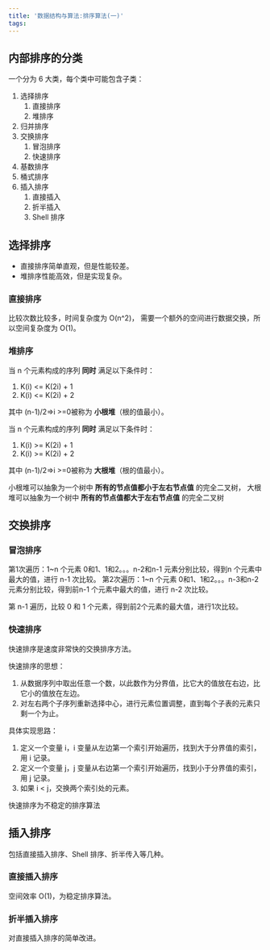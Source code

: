 ```yaml
---
title: '数据结构与算法:排序算法(一)'
tags:
---
```



## 内部排序的分类

一个分为 6 大类，每个类中可能包含子类：

1. 选择排序
   1. 直接排序
   2. 堆排序
2. 归并排序
3. 交换排序
   1. 冒泡排序
   2. 快速排序
4. 基数排序
5. 桶式排序
6. 插入排序
   1. 直接插入
   2. 折半插入
   3. Shell 排序

## 选择排序

* 直接排序简单直观，但是性能较差。
* 堆排序性能高效，但是实现复杂。

### 直接排序


比较次数比较多，时间复杂度为 O(n^2)，
需要一个额外的空间进行数据交换，所以空间复杂度为 O(1)。


### 堆排序


当 n 个元素构成的序列 **同时** 满足以下条件时：
1. K(i) <= K(2i) + 1 
2. K(i) <= K(2i) + 2

其中 (n-1)/2=>i >=0被称为 **小根堆**（根的值最小）。


当 n 个元素构成的序列 **同时** 满足以下条件时：
1. K(i) >= K(2i) + 1 
2. K(i) >= K(2i) + 2

其中 (n-1)/2=>i >=0被称为 **大根堆**（根的值最小）。


小根堆可以抽象为一个树中 **所有的节点值都小于左右节点值** 的完全二叉树，
大根堆可以抽象为一个树中 **所有的节点值都大于左右节点值** 的完全二叉树


## 交换排序


### 冒泡排序

第1次遍历：1~n 个元素 0和1、1和2。。。n-2和n-1 元素分别比较，得到n 个元素中最大的值，进行 n-1 次比较。
第2次遍历：1~n 个元素 0和1、1和2。。。n-3和n-2元素分别比较，得到前n-1 个元素中最大的值，进行 n-2 次比较。

第 n-1 遍历，比较 0 和 1 个元素，得到前2个元素的最大值，进行1次比较。






### 快速排序

快速排序是速度非常快的交换排序方法。

快速排序的思想：

1. 从数据序列中取出任意一个数，以此数作为分界值，比它大的值放在右边，比它小的值放在左边。
2. 对左右两个子序列重新选择中心，进行元素位置调整，直到每个子表的元素只剩一个为止。


具体实现思路：

1. 定义一个变量 i，i 变量从左边第一个索引开始遍历，找到大于分界值的索引，用 i 记录。
2. 定义一个变量 j，j 变量从右边第一个索引开始遍历，找到小于分界值的索引，用 j 记录。
3. 如果 i < j，交换两个索引处的元素。



快速排序为不稳定的排序算法



## 插入排序


包括直接插入排序、Shell 排序、折半传入等几种。


### 直接插入排序


空间效率 O(1)，为稳定排序算法。

### 折半插入排序

对直接插入排序的简单改进。



